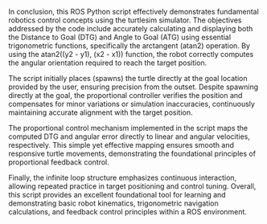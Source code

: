 In conclusion, this ROS Python script effectively demonstrates fundamental robotics control concepts using the turtlesim simulator. The objectives addressed by the code include accurately calculating and displaying both the Distance to Goal (DTG) and Angle to Goal (ATG) using essential trigonometric functions, specifically the arctangent (atan2) operation. By using the atan2((y2 - y1), (x2 - x1)) function, the robot correctly computes the angular orientation required to reach the target position.

The script initially places (spawns) the turtle directly at the goal location provided by the user, ensuring precision from the outset. Despite spawning directly at the goal, the proportional controller verifies the position and compensates for minor variations or simulation inaccuracies, continuously maintaining accurate alignment with the target position.

The proportional control mechanism implemented in the script maps the computed DTG and angular error directly to linear and angular velocities, respectively. This simple yet effective mapping ensures smooth and responsive turtle movements, demonstrating the foundational principles of proportional feedback control.

Finally, the infinite loop structure emphasizes continuous interaction, allowing repeated practice in target positioning and control tuning. Overall, this script provides an excellent foundational tool for learning and demonstrating basic robot kinematics, trigonometric navigation calculations, and feedback control principles within a ROS environment.